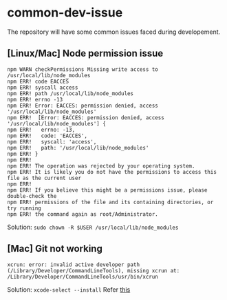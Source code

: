 # common-dev-issue
The repository will have some common issues faced during developement.

## [Linux/Mac] Node permission issue
```
npm WARN checkPermissions Missing write access to /usr/local/lib/node_modules
npm ERR! code EACCES
npm ERR! syscall access
npm ERR! path /usr/local/lib/node_modules
npm ERR! errno -13
npm ERR! Error: EACCES: permission denied, access '/usr/local/lib/node_modules'
npm ERR!  [Error: EACCES: permission denied, access '/usr/local/lib/node_modules'] {
npm ERR!   errno: -13,
npm ERR!   code: 'EACCES',
npm ERR!   syscall: 'access',
npm ERR!   path: '/usr/local/lib/node_modules'
npm ERR! }
npm ERR!
npm ERR! The operation was rejected by your operating system.
npm ERR! It is likely you do not have the permissions to access this file as the current user
npm ERR!
npm ERR! If you believe this might be a permissions issue, please double-check the
npm ERR! permissions of the file and its containing directories, or try running
npm ERR! the command again as root/Administrator.

```

Solution: `sudo chown -R $USER /usr/local/lib/node_modules`


## [Mac] Git not working
```
xcrun: error: invalid active developer path (/Library/Developer/CommandLineTools), missing xcrun at: /Library/Developer/CommandLineTools/usr/bin/xcrun

```

Solution: `xcode-select --install`
Refer [this](https://stackoverflow.com/questions/52522565/git-is-not-working-after-macos-update-xcrun-error-invalid-active-developer-pa)
